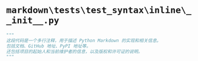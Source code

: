 # `markdown\tests\test_syntax\inline\__init__.py`

```py
"""
这段代码是一个多行注释，用于描述 Python Markdown 的实现和相关信息。
包括文档、GitHub 地址、PyPI 地址等。
还包括项目的起始人和当前维护者的信息，以及版权和许可证的说明。
"""
```
